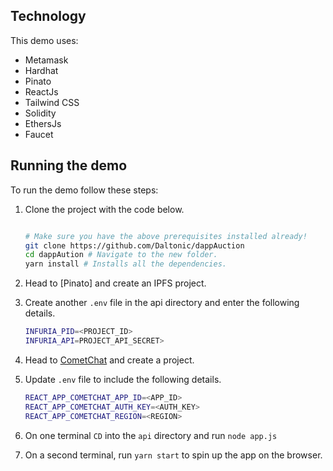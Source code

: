 

## Technology

This demo uses:

- Metamask
- Hardhat
- Pinato
- ReactJs
- Tailwind CSS
- Solidity
- EthersJs
- Faucet

## Running the demo

To run the demo follow these steps:

1. Clone the project with the code below.

   ```sh

   # Make sure you have the above prerequisites installed already!
   git clone https://github.com/Daltonic/dappAuction
   cd dappAution # Navigate to the new folder.
   yarn install # Installs all the dependencies.
   ```
2. Head to [Pinato] and create an IPFS project.

3. Create another `.env` file in the api directory and enter the following details.
   ```sh
   INFURIA_PID=<PROJECT_ID>
   INFURIA_API=PROJECT_API_SECRET>
   ```

2. Head to [CometChat](https://try.cometchat.com/daltonic) and create a project.

3. Update `.env` file to include the following details.
   ```sh
   REACT_APP_COMETCHAT_APP_ID=<APP_ID>
   REACT_APP_COMETCHAT_AUTH_KEY=<AUTH_KEY>
   REACT_APP_COMETCHAT_REGION=<REGION>
   ```
4. On one terminal `CD` into the `api` directory and run `node app.js`

5. On a second terminal, run `yarn start` to spin up the app on the browser.
   <br/>


